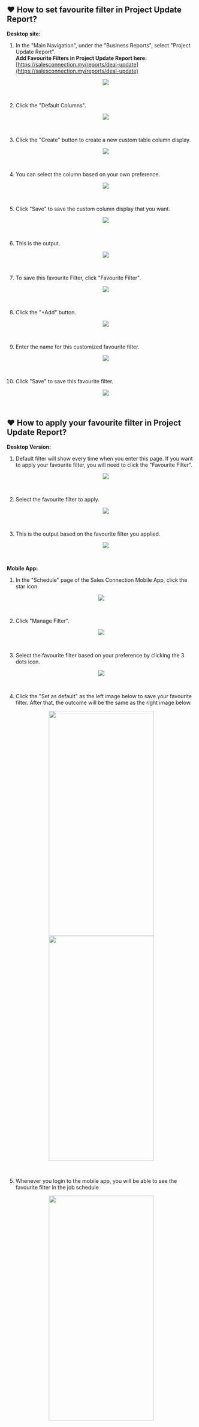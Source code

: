 ## ❤ How to set favourite filter in Project Update Report?

**Desktop site:**<br>

1. In the "Main Navigation", under the "Business Reports", select "Project Update Report".<br>
   **Add Favourite Filters in Project Update Report here:** [https://salesconnection.my/reports/deal-update](https://salesconnection.my/reports/deal-update)

   <p align="center">
     <img src="img/Set_Favourite_Filter_Step_1.png">
   </p><br>

2. Click the "Default Columns".

   <p align="center">
     <img src="img/Set_Favourite_Filter_Step_2.png">
   </p><br>

3. Click the "Create" button to create a new custom table column display.

   <p align="center">
     <img src="img/Set_Favourite_Filter_Step_3.png">
   </p><br>

4. You can select the column based on your own preference.

   <p align="center">
    <img src="img/Set_Favourite_Filter_Step_4.png">
   </p><br>

5. Click "Save" to save the custom column display that you want.
   
   <p align="center">
     <img src="img/Set_Favourite_Filter_Step_5.png">
   </p><br>

6. This is the output.
   
   <p align="center">
     <img src="img/Set_Favourite_Filter_Step_6.png">
   </p><br>

7. To save this favourite Filter, click "Favourite Filter".

   <p align="center">
     <img src="img/Set_Favourite_Filter_Step_7.png">
   </p><br>

8. Click the "+Add" button.

   <p align="center">
     <img src="img/Set_Favourite_Filter_Step_8.png">
   </p><br>

9. Enter the name for this customized favourite filter.

   <p align="center">
     <img src="img/Set_Favourite_Filter_Step_9.png">
   </p><br>

10. Click "Save" to save this favourite filter.

    <p align="center">
      <img src="img/Set_Favourite_Filter_Step_10.png">
    </p><br>

## ❤ How to apply your favourite filter in Project Update Report?<br>


**Desktop Version:**<br>

1. Default filter will show every time when you enter this page. If you want to apply your favourite filter, you will need to click the "Favourite Filter".

   <p align="center">
     <img src="img/How_to_apply_favourite_filter_in_project_update_report_step_1.png">
   </p><br>

2. Select the favourite filter to apply.

   <p align="center">
     <img src="img/How_to_apply_favourite_filter_in_project_update_report_step_2.png">
   </p><br>

3. This is the output based on the favourite filter you applied.

   <p align="center">
     <img src="img/How_to_apply_favourite_filter_in_project_update_report_output.png">
   </p><br>


**Mobile App:**<br>

1. In the "Schedule" page of the Sales Connection Mobile App, click the star icon.

 <p align="center">
    <img src="img/App_Favourite_Filter_Step_1.png">
  </p><br>

2. Click "Manage Filter".

 <p align="center">
    <img src="img/App_Favourite_Filter_Step_2.png">
  </p><br>

3. Select the favourite filter based on your preference by clicking the 3 dots icon.

 <p align="center">
    <img src="img/App_Favourite_Filter_Step_3.png">
  </p><br>

4. Click the "Set as default" as the left image below to save your favourite filter. After that, the outcome will be the same as the right image below.

 <p align="center">
    <img src="img/App_Favourite_Filter_Step_4.png" width="280" height="600">
    <img src="img/App_Favourite_Filter_Step_5.png" width="280" height="600">
  </p><br>

5. Whenever you login to the mobile app, you will be able to see the favourite filter in the job schedule

 <p align="center">
    <img src="img/App_Favourite_Filter_Result.jpg" width="280" height="600">
  </p><br>
